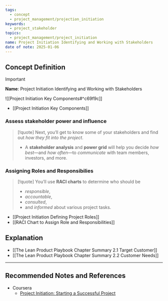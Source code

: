 ```yaml
---
tags:
  - concept
  - project_management/projection_initiation
keywords:
  - project_stakeholder
topics:
  - project_management/project_initiation
name: Project Initiation Identifying and Working with Stakeholders
date of note: 2025-01-06
---
```


## Concept Definition

>[!important]
>**Name**: Project Initiation Identifying and Working with Stakeholders

![[Project Initiation Key Components#^c69f9c]]

- [[Project Initiation Key Components]]


### Assess stakeholder power and influence

>[!quote]
>Next, you’ll get to know some of your stakeholders and find out *how they fit into the project*. 
>- A **stakeholder analysis** and **power grid** will help you decide *how best*—and *how often*—to *communicate* with team members, investors, and more.

### Assigning Roles and Responsibilies

>[!quote]
>You’ll use **RACI charts** to determine who should be 
>- *responsible*, 
>- *accountable*, 
>- *consulted*, 
>- and *informed* about various project tasks.

- [[Project Initiation Defining Project Roles]]
- [[RACI Chart to Assign Role and Responsibilities]]



## Explanation



- [[The Lean Product Playbook Chapter Summary 2.1 Target Customer]]
- [[The Lean Product Playbook Chapter Summary 2.2 Customer Needs]]




-----------
##  Recommended Notes and References

- Coursera
	- [Project Initiation: Starting a Successful Project](https://www.coursera.org/learn/project-initiation-google/home/welcome)